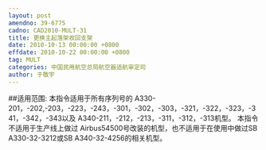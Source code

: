 ```yaml
---
layout: post
amendno: 39-6775
cadno: CAD2010-MULT-31
title: 更换主起落架收回支架
date: 2010-10-13 00:00:00 +0800
effdate: 2010-10-22 00:00:00 +0800
tag: MULT
categories: 中国民用航空总局航空器适航审定司
author: 于敬宇
---
```


##适用范围:
本指令适用于所有序列号的 A330-201，-202,-203，-223，-243，-301，-302，-303，-321，-322，-323，-341，-342，-343以及 A340-211，-212，-213，-311，-312，-313机型。
本指令不适用于生产线上做过 Airbus54500号改装的机型，也不适用于在使用中做过SB A330-32-3212或SB A340-32-4256的相关机型。

